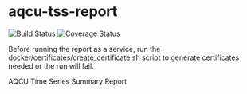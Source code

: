 # aqcu-tss-report


[![Build Status](https://travis-ci.org/USGS-CIDA/aqcu-tss-report.svg?branch=master)](https://travis-ci.org/USGS-CIDA/aqcu-tss-report) [![Coverage Status](https://coveralls.io/repos/github/USGS-CIDA/aqcu-tss-report/badge.svg?branch=master)](https://coveralls.io/github/USGS-CIDA/aqcu-tss-report?branch=master)

Before running the report as a service, run the docker/certificates/create_certificate.sh script to generate certificates needed or the run will fail.

AQCU Time Series Summary Report
